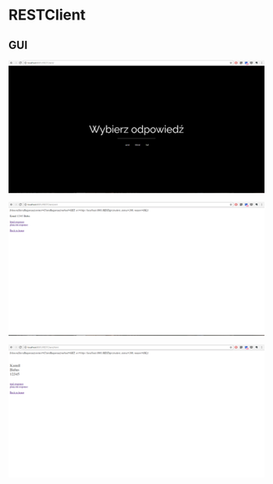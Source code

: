 # RESTClient

## GUI

![alt text](https://raw.githubusercontent.com/kamdibus/RESTClient/master/screenshots/home.png)

![alt text](https://raw.githubusercontent.com/kamdibus/RESTClient/master/screenshots/xml.png)

![alt text](https://raw.githubusercontent.com/kamdibus/RESTClient/master/screenshots/html.png)
